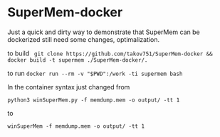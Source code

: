 # SuperMem-docker

Just a quick and dirty way to demonstrate that SuperMem can be dockerized still need some changes, optimalization. 

to build
` git clone https://github.com/takov751/SuperMem-docker && docker build -t supermem ./SuperMem-docker/.`

to run
`docker run --rm -v "$PWD":/work -ti supermem bash`

In the container   syntax just changed from 

`python3 winSuperMem.py -f memdump.mem -o output/ -tt 1` 

to 

`winSuperMem -f memdump.mem -o output/ -tt 1`